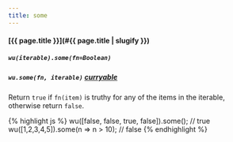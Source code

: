 ```yaml
---
title: some
---
```

#### [{{ page.title }}](#{{ page.title | slugify }})
##### `wu(iterable).some(fn=Boolean)`
##### `wu.some(fn, iterable)` *[curryable](#curryable)*

Return `true` if `fn(item)` is truthy for any of the items in the iterable,
otherwise return `false`.

{% highlight js %}
wu([false, false, true, false]).some();
// true
wu([1,2,3,4,5]).some(n => n > 10);
// false
{% endhighlight %}

